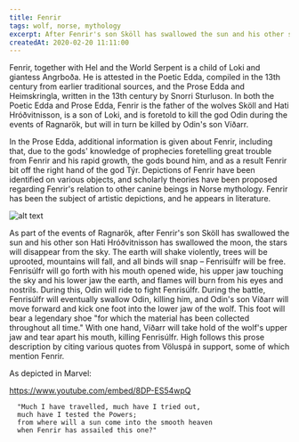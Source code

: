 ```yaml
---
title: Fenrir
tags: wolf, norse, mythology
excerpt: After Fenrir's son Sköll has swallowed the sun and his other son Hati Hróðvitnisson has swallowed the moon, the stars will disappear from the sky.
createdAt: 2020-02-20 11:11:00
---
```


 Fenrir, together with Hel and the World Serpent is a child of Loki and giantess Angrboða. He is attested in the Poetic Edda, compiled in the 13th century from earlier traditional sources, and the Prose Edda and Heimskringla, written in the 13th century by Snorri Sturluson. In both the Poetic Edda and Prose Edda, Fenrir is the father of the wolves Sköll and Hati Hróðvitnisson, is a son of Loki, and is foretold to kill the god Odin during the events of Ragnarök, but will in turn be killed by Odin's son Víðarr.

In the Prose Edda, additional information is given about Fenrir, including that, due to the gods' knowledge of prophecies foretelling great trouble from Fenrir and his rapid growth, the gods bound him, and as a result Fenrir bit off the right hand of the god Týr. Depictions of Fenrir have been identified on various objects, and scholarly theories have been proposed regarding Fenrir's relation to other canine beings in Norse mythology. Fenrir has been the subject of artistic depictions, and he appears in literature. 

![alt text](//cdn.shopify.com/s/files/1/1879/3511/articles/fenrir-the-wold_67dc8fc7-2b10-4d1e-a362-f5d00e7066f5_1024x1024.jpg?v=1566266504 "Fenrir the wolf")

As part of the events of Ragnarök, after Fenrir's son Sköll has swallowed the sun and his other son Hati Hróðvitnisson has swallowed the moon, the stars will disappear from the sky. The earth will shake violently, trees will be uprooted, mountains will fall, and all binds will snap – Fenrisúlfr will be free. Fenrisúlfr will go forth with his mouth opened wide, his upper jaw touching the sky and his lower jaw the earth, and flames will burn from his eyes and nostrils. During this, Odin will ride to fight Fenrisúlfr. During the battle, Fenrisúlfr will eventually swallow Odin, killing him, and Odin's son Víðarr will move forward and kick one foot into the lower jaw of the wolf. This foot will bear a legendary shoe "for which the material has been collected throughout all time." With one hand, Víðarr will take hold of the wolf's upper jaw and tear apart his mouth, killing Fenrisúlfr. High follows this prose description by citing various quotes from Völuspá in support, some of which mention Fenrir.

As depicted in Marvel:

https://www.youtube.com/embed/8DP-ES54wpQ

```
  "Much I have travelled, much have I tried out,
  much have I tested the Powers;
  from where will a sun come into the smooth heaven
  when Fenrir has assailed this one?"
```